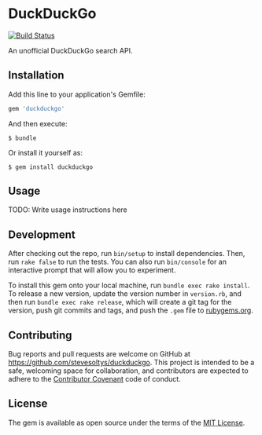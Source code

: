# DuckDuckGo
[![Build Status](https://travis-ci.com/stevesoltys/duckduckgo.svg?token=p8s7S7quPerPhARM711E&branch=master)](https://travis-ci.com/stevesoltys/duckduckgo)

An unofficial DuckDuckGo search API.

## Installation

Add this line to your application's Gemfile:

```ruby
gem 'duckduckgo'
```

And then execute:

    $ bundle

Or install it yourself as:

    $ gem install duckduckgo

## Usage

TODO: Write usage instructions here

## Development

After checking out the repo, run `bin/setup` to install dependencies. Then, run `rake false` to run the tests. You can also run `bin/console` for an interactive prompt that will allow you to experiment.

To install this gem onto your local machine, run `bundle exec rake install`. To release a new version, update the version number in `version.rb`, and then run `bundle exec rake release`, which will create a git tag for the version, push git commits and tags, and push the `.gem` file to [rubygems.org](https://rubygems.org).

## Contributing

Bug reports and pull requests are welcome on GitHub at https://github.com/stevesoltys/duckduckgo. This project is intended to be a safe, welcoming space for collaboration, and contributors are expected to adhere to the [Contributor Covenant](contributor-covenant.org) code of conduct.


## License

The gem is available as open source under the terms of the [MIT License](http://opensource.org/licenses/MIT).

